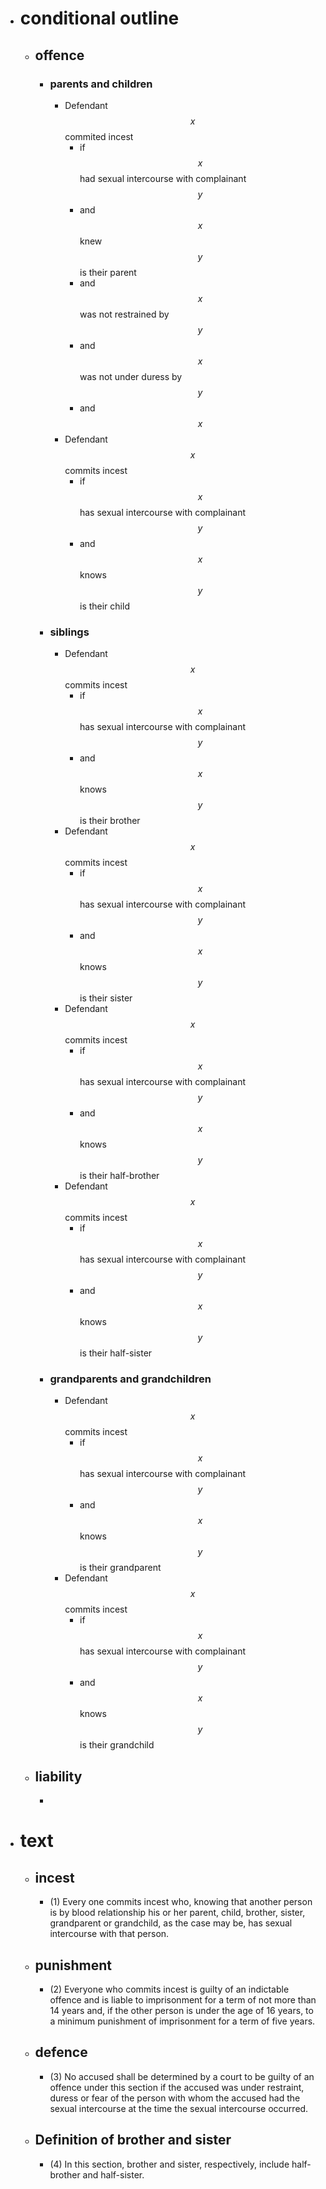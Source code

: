 - # conditional outline
	- ## offence
		- ### parents and children
			- Defendant $$x$$ commited incest
				- if $$x$$ had sexual intercourse with complainant $$y$$
				- and $$x$$ knew $$y$$ is their parent
				- and $$x$$ was not restrained by $$y$$
				- and $$x$$ was not under duress by $$y$$
				- and $$x$$
			- Defendant $$x$$ commits incest
				- if $$x$$ has sexual intercourse with complainant $$y$$
				- and $$x$$ knows $$y$$ is their child
		- ### siblings
			- Defendant $$x$$ commits incest
				- if $$x$$ has sexual intercourse with complainant $$y$$
				- and $$x$$ knows $$y$$ is their brother
			- Defendant $$x$$ commits incest
				- if $$x$$ has sexual intercourse with complainant $$y$$
				- and $$x$$ knows $$y$$ is their sister
			- Defendant $$x$$ commits incest
				- if $$x$$ has sexual intercourse with complainant $$y$$
				- and $$x$$ knows $$y$$ is their half-brother
			- Defendant $$x$$ commits incest
				- if $$x$$ has sexual intercourse with complainant $$y$$
				- and $$x$$ knows $$y$$ is their half-sister
		- ### grandparents and grandchildren
			- Defendant $$x$$ commits incest
				- if $$x$$ has sexual intercourse with complainant $$y$$
				- and $$x$$ knows $$y$$ is their grandparent
			- Defendant $$x$$ commits incest
				- if $$x$$ has sexual intercourse with complainant $$y$$
				- and $$x$$ knows $$y$$ is their grandchild
	- ## liability
		-
- # text
	- ## incest
		- (1) Every one commits incest who, knowing that another person is by blood relationship his or her parent, child, brother, sister, grandparent or grandchild, as the case may be, has sexual intercourse with that person.
	- ## punishment
		- (2) Everyone who commits incest is guilty of an indictable offence and is liable to imprisonment for a term of not more than 14 years and, if the other person is under the age of 16 years, to a minimum punishment of imprisonment for a term of five years.
	- ## defence
		- (3) No accused shall be determined by a court to be guilty of an offence under this section if the accused was under restraint, duress or fear of the person with whom the accused had the sexual intercourse at the time the sexual intercourse occurred.
	- ## Definition of brother and sister
		- (4) In this section, brother and sister, respectively, include half-brother and half-sister.